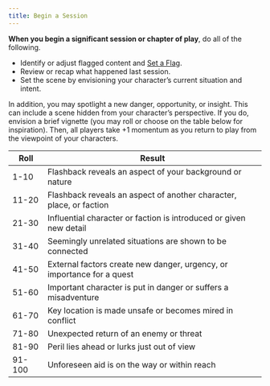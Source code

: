 ```yaml
---
title: Begin a Session
---
```


**When you begin a significant session or chapter of play**, do all of the following.

- Identify or adjust flagged content and [Set a Flag](/moves/session/set_a_flag).
- Review or recap what happened last session.
- Set the scene by envisioning your character’s current situation and intent.

In addition, you may spotlight a new danger, opportunity, or insight. This can include a scene hidden from your character’s perspective. If you do, envision a brief vignette (you may roll or choose on the table below for inspiration). Then, all players take +1 momentum as you return to play from the viewpoint of your characters.

| Roll   | Result                                                                 |
| ------ | ---------------------------------------------------------------------- |
| 1-10   | Flashback reveals an aspect of your background or nature               |
| 11-20  | Flashback reveals an aspect of another character, place, or faction    |
| 21-30  | Influential character or faction is introduced or given new detail     |
| 31-40  | Seemingly unrelated situations are shown to be connected               |
| 41-50  | External factors create new danger, urgency, or importance for a quest |
| 51-60  | Important character is put in danger or suffers a misadventure         |
| 61-70  | Key location is made unsafe or becomes mired in conflict               |
| 71-80  | Unexpected return of an enemy or threat                                |
| 81-90  | Peril lies ahead or lurks just out of view                             |
| 91-100 | Unforeseen aid is on the way or within reach                           |
